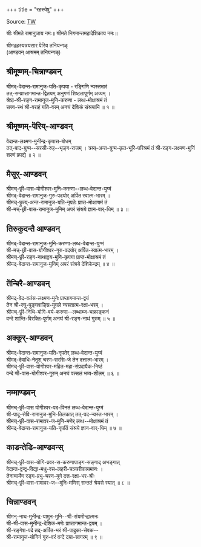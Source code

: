 +++
title = "रहस्येषु"
+++

Source: [TW](https://www.prapatti.com/slokas/english/andavan_ashramam_taniyan.pdf)


श्रीः
श्रीमते रामानुजाय नमः॥
श्रीमते निगमान्तमहादेशिकाय नमः॥

 श्रीमद्रहस्यत्रयसार पॆरिय तनियन्गऴ्  
(आण्डवन् आश्रमम् तनियन्गऴ्)  


## श्रीमूष्णम्-चिन्नाण्डवन्
श्रीमद्-वेदान्त-रामानुज-यति-कृपया - रङ्गिणि न्यस्तभारं  
तत्-सम्प्राप्तागमान्त-द्वितयम् अनुगणं
शिष्टतापूर्णम् अग्र्यम् ।  
श्रेष्ठ-श्री-रङ्ग-रामानुज-मुनि-करुणा - लब्ध-मोक्षाश्रमं तं  
सत्त्व-स्थं श्री-वराहं यति-वरम् अनघं देशिकं संश्रयामि ॥ १ ॥

## श्रीमूष्णम्-पॆरिय्-आण्डवन्
वेदान्त-लक्ष्मण-मुनीन्द्र-कृपात्त-बोधम्  
तत्-पाद-युग्म--सरसी-रुह--भृङ्ग-राजम् ।
त्रय्य्-अन्त-युग्म-कृत-भूरि-परिश्रमं तं
श्री-रङ्ग-लक्ष्मण-मुनिं शरणं प्रपद्ये ॥ २ ॥

## मैसूर्-आण्डवन्
श्रीमच्-छ्री-वास-योगीश्वर-मुनि-करुणा--लब्ध-वेदान्त-युग्मं  
श्रीमद्-वेदान्त-रामानुज-गुरु-पदयोर्  अर्पित स्वात्म-भारम् ।  
श्रीमच्-छ्रुत्य्-अन्त-रामानुज-यति-नृपतेः प्राप्त-मोक्षाश्रमं तं  
श्री-मच्-छ्री-वास-रामानुज-मुनिम् अपरं संश्रये ज्ञान-वार्-धिम् ॥ ३ ॥

## तिरुकुदन्तै आण्डवन्
श्रीमद्-वेदान्त-रामानुज-मुनि-करुणा-लब्ध-वेदान्त-युग्मं  
श्री-मच्-छ्री-वास-योगीश्वर-गुरु-पदयोर् अर्पित-स्वात्म-भारम् ।  
श्रीमच्-छ्री-रङ्ग-नाथाह्वय-मुनि-कृपया
प्राप्त-मोक्षाश्रमं तं  
श्रीमद्-वेदान्त-रामानुज-मुनिम् अपरं संश्रये देशिकेन्द्रम् ॥ ४ ॥

## तॆन्बिरै-आण्डवन्
श्रीमद्-वेद-वतंस-लक्ष्मण-मुनेः प्राप्तागमान्त-द्वयं  
तेन श्री-रघु-पुङ्गवाङ्घ्रि-युगले न्यस्तात्म-रक्षा-भरम् ।  
श्रीमच्-छ्री-निधि-योगि-वर्य-करुणा--लब्धाब्ज-चक्राङ्कनं  
वन्दे शान्ति-विरक्ति-पूर्णम् अनघं श्री-रङ्ग-नाथं गुरुम् ॥ ५ ॥

## अक्कूर्-आण्डवन्
श्रीमद्-वेदान्त-रामानुज-यति-नृपतेर् लब्ध-वेदान्त-युग्मं  
श्रीमद्-देवाधि-नेतुश् चरण-सरसि-जे तेन दत्तात्म-भारम् ।  
श्रीमच्-छ्री-वास-योगीश्वर-महित-महा-संप्रदायैक-निष्ठं  
वन्दे श्री-वास-योगीश्वर-गुरुम् अनघं वत्सलं भव्य-शीलम् ॥ ६ ॥

## नम्माण्डवन्
श्रीमच्-छ्री-वास योगीश्वर-पद-विनतं लब्ध-वेदान्त-युग्मं  
श्री-पादू-सेवि-रामानुज-मुनि-तिलकात् तत्-पद-न्यस्त-भारम् ।  
श्रीमच्-छ्री-वास-रामावर-ज-मुनि-मणेर् लब्ध--मोक्षाश्रमं तं  
श्रीमद्-वेदान्त-रामानुज-यति-नृपतिं संश्रये ज्ञान-वार्-धिम् ॥ ७ ॥

## काडन्तेडि-आण्डवन्स्
श्रीमच्-छ्री-वास-योगि-प्रवर-स-करुणापाङ्ग-सङ्गाद् अभङ्गात्  
वेदान्त-द्वन्द्व-विद्या-मधु-रस-लहरी-चञ्चरीकायमाणः ।  
तेनाचार्येण रङ्ग-प्रभु-चरण-युगे
दत्त-रक्षा-भर-श्रीः  
श्रीमच्-छ्री-वास-रामावर-ज--मुनि-मणिस् सन्ततं श्रेयसे स्यात् ॥ ८ ॥

## चिन्नाण्डवन्
श्रीमन्-नाथ-मुनीन्द्र-यामुन-मुनि--श्री-संयमीन्द्रात्मनः  
श्री-श्री-वास-मुनीन्द्र-देशिक-मणेः प्राप्तागमान्त-द्वयम् ।  
श्री-रङ्गेश-पदे तद्-अर्पित-भरं
श्री-पादुका-सेवक--  
श्री-रामानुज-योगिनं गुरु-वरं वन्दे दया-सागरम् ॥ ९ ॥

<div class="js_include" url="/AgamaH_vaiShNavaH/rAmAnuja-sampradAyaH/paramparA/venkaTa-nAtha-shAkhA/muni-traya-shAkhA/ANDavan-paramparA/periyANDavann-antA_rahasya-paramparA" newLevelForH1="5" includeTitle="false"> </div>
